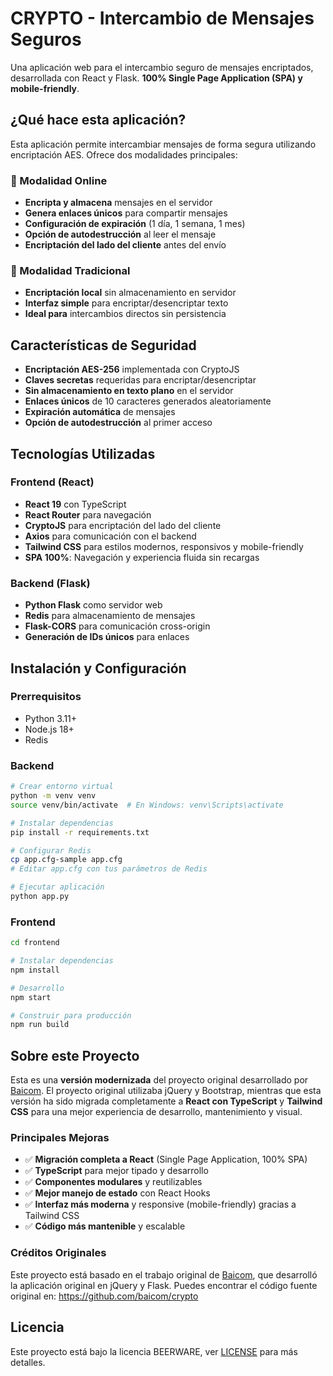 # CRYPTO - Intercambio de Mensajes Seguros

Una aplicación web para el intercambio seguro de mensajes encriptados, desarrollada con React y Flask. **100% Single Page Application (SPA) y mobile-friendly**.

## ¿Qué hace esta aplicación?

Esta aplicación permite intercambiar mensajes de forma segura utilizando encriptación AES. Ofrece dos modalidades principales:

### 🔗 Modalidad Online

- **Encripta y almacena** mensajes en el servidor
- **Genera enlaces únicos** para compartir mensajes
- **Configuración de expiración** (1 día, 1 semana, 1 mes)
- **Opción de autodestrucción** al leer el mensaje
- **Encriptación del lado del cliente** antes del envío

### 🔐 Modalidad Tradicional

- **Encriptación local** sin almacenamiento en servidor
- **Interfaz simple** para encriptar/desencriptar texto
- **Ideal para** intercambios directos sin persistencia

## Características de Seguridad

- **Encriptación AES-256** implementada con CryptoJS
- **Claves secretas** requeridas para encriptar/desencriptar
- **Sin almacenamiento en texto plano** en el servidor
- **Enlaces únicos** de 10 caracteres generados aleatoriamente
- **Expiración automática** de mensajes
- **Opción de autodestrucción** al primer acceso

## Tecnologías Utilizadas

### Frontend (React)

- **React 19** con TypeScript
- **React Router** para navegación
- **CryptoJS** para encriptación del lado del cliente
- **Axios** para comunicación con el backend
- **Tailwind CSS** para estilos modernos, responsivos y mobile-friendly
- **SPA 100%**: Navegación y experiencia fluida sin recargas

### Backend (Flask)

- **Python Flask** como servidor web
- **Redis** para almacenamiento de mensajes
- **Flask-CORS** para comunicación cross-origin
- **Generación de IDs únicos** para enlaces

## Instalación y Configuración

### Prerrequisitos

- Python 3.11+
- Node.js 18+
- Redis

### Backend

```bash
# Crear entorno virtual
python -m venv venv
source venv/bin/activate  # En Windows: venv\Scripts\activate

# Instalar dependencias
pip install -r requirements.txt

# Configurar Redis
cp app.cfg-sample app.cfg
# Editar app.cfg con tus parámetros de Redis

# Ejecutar aplicación
python app.py
```

### Frontend

```bash
cd frontend

# Instalar dependencias
npm install

# Desarrollo
npm start

# Construir para producción
npm run build
```

## Sobre este Proyecto

Esta es una **versión modernizada** del proyecto original desarrollado por [Baicom](https://github.com/baicom/crypto). El proyecto original utilizaba jQuery y Bootstrap, mientras que esta versión ha sido migrada completamente a **React con TypeScript** y **Tailwind CSS** para una mejor experiencia de desarrollo, mantenimiento y visual.

### Principales Mejoras

- ✅ **Migración completa a React** (Single Page Application, 100% SPA)
- ✅ **TypeScript** para mejor tipado y desarrollo
- ✅ **Componentes modulares** y reutilizables
- ✅ **Mejor manejo de estado** con React Hooks
- ✅ **Interfaz más moderna** y responsive (mobile-friendly) gracias a Tailwind CSS
- ✅ **Código más mantenible** y escalable

### Créditos Originales

Este proyecto está basado en el trabajo original de [Baicom](https://github.com/baicom/crypto), que desarrolló la aplicación original en jQuery y Flask. Puedes encontrar el código fuente original en: https://github.com/baicom/crypto

## Licencia

Este proyecto está bajo la licencia BEERWARE, ver [LICENSE](LICENSE) para más detalles.
